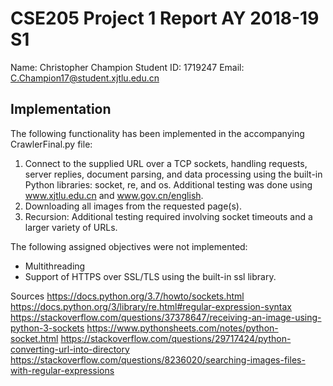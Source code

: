 # CSE205 Project 1 Report		AY 2018-19 S1

Name: Christopher Champion
Student ID: 1719247
Email: C.Champion17@student.xjtlu.edu.cn

## Implementation

The following functionality has been implemented in the accompanying CrawlerFinal.py file:
1.	Connect to the supplied URL over a TCP sockets, handling requests, server replies, document parsing, and data processing using the built-in Python libraries: socket, re, and os. Additional testing was done using www.xjtlu.edu.cn and www.gov.cn/english.
2.	Downloading all images from the requested page(s).
3.	Recursion: Additional testing required involving socket timeouts and a larger variety of URLs.

The following assigned objectives were not implemented:
- Multithreading
- Support of HTTPS over SSL/TLS using the built-in ssl library.

Sources
https://docs.python.org/3.7/howto/sockets.html
https://docs.python.org/3/library/re.html#regular-expression-syntax
https://stackoverflow.com/questions/37378647/receiving-an-image-using-python-3-sockets
https://www.pythonsheets.com/notes/python-socket.html
https://stackoverflow.com/questions/29717424/python-converting-url-into-directory
https://stackoverflow.com/questions/8236020/searching-images-files-with-regular-expressions